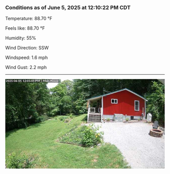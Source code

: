 ### Conditions as of June 5, 2025 at 12:10:22 PM CDT 

Temperature: 88.70 &deg;F

Feels like: 88.70 &deg;F

Humidity: 55%

Wind Direction: SSW

Windspeed: 1.6 mph

Wind Gust: 2.2 mph

---

<img src="./images/latest.jpeg"/>

